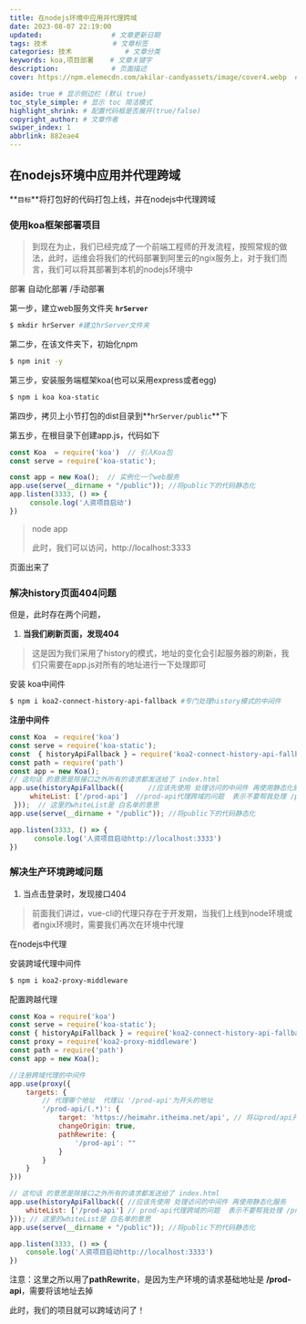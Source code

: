 ```yaml
---
title: 在nodejs环境中应用并代理跨域
date: 2023-08-07 22:19:00
updated:             	 # 文章更新日期
tags: 技术                # 文章标签
categories: 技术             # 文章分类
keywords: koa,项目部署    # 文章关键字
description:             # 页面描述
cover: https://npm.elemecdn.com/akilar-candyassets/image/cover4.webp  # 文章缩略图

aside: true # 显示侧边栏 (默认 true)
toc_style_simple: # 显示 toc 简洁模式
highlight_shrink: # 配置代码框是否展开(true/false)
copyright_author: # 文章作者
swiper_index: 1
abbrlink: 882eae4
---
```


## 在nodejs环境中应用并代理跨域

**`目标`**将打包好的代码打包上线，并在nodejs中代理跨域

### 使用koa框架部署项目

> 到现在为止，我们已经完成了一个前端工程师的开发流程，按照常规的做法，此时，运维会将我们的代码部署到阿里云的ngix服务上，对于我们而言，我们可以将其部署到本机的nodejs环境中

部署 自动化部署 /手动部署

第一步，建立web服务文件夹  **`hrServer`**

```bash 
$ mkdir hrServer #建立hrServer文件夹 
```

第二步，在该文件夹下，初始化npm

```bash
$ npm init -y
```

第三步，安装服务端框架koa(也可以采用express或者egg)

```bash
$ npm i koa koa-static
```

第四步，拷贝上小节打包的dist目录到**`hrServer/public`**下

第五步，在根目录下创建app.js，代码如下

```js
const Koa  = require('koa')  // 引入Koa包
const serve = require('koa-static');

const app = new Koa();  // 实例化一个web服务
app.use(serve(__dirname + "/public")); //将public下的代码静态化
app.listen(3333, () => {
     console.log('人资项目启动')
})
```

> node app
>
> 此时，我们可以访问，http://localhost:3333

页面出来了

### 解决history页面404问题

但是，此时存在两个问题，

1. **当我们刷新页面，发现404**

>   这是因为我们采用了history的模式，地址的变化会引起服务器的刷新，我们只需要在app.js对所有的地址进行一下处理即可

安装 koa中间件 

```bash 
$ npm i koa2-connect-history-api-fallback #专门处理history模式的中间件
```

**注册中间件**

```js
const Koa  = require('koa')
const serve = require('koa-static');
const  { historyApiFallback } = require('koa2-connect-history-api-fallback');
const path = require('path')
const app = new Koa();
// 这句话 的意思是除接口之外所有的请求都发送给了 index.html
app.use(historyApiFallback({      //应该先使用 处理访问的中间件 再使用静态化服务
     whiteList: ['/prod-api']  //prod-api代理跨域的问题  表示不要帮我处理 /prod-api 由自己处理
 }));  // 这里的whiteList是 白名单的意思
app.use(serve(__dirname + "/public")); //将public下的代码静态化

app.listen(3333, () => {
      console.log('人资项目启动http://localhost:3333')
})
```

### 解决生产环境跨域问题

1. 当点击登录时，发现接口404

>   前面我们讲过，vue-cli的代理只存在于开发期，当我们上线到node环境或者ngix环境时，需要我们再次在环境中代理

在nodejs中代理

安装跨域代理中间件

```bash
$ npm i koa2-proxy-middleware
```

配置跨越代理

```js
const Koa = require('koa')
const serve = require('koa-static');
const { historyApiFallback } = require('koa2-connect-history-api-fallback');
const proxy = require('koa2-proxy-middleware')
const path = require('path')
const app = new Koa();

//注册跨域代理的中间件
app.use(proxy({
    targets: {
        // 代理哪个地址  代理以 '/prod-api'为开头的地址
        '/prod-api/(.*)': {
            target: 'https://heimahr.itheima.net/api', // 将以prod/api开头的内容代理到该地址  后端服务器地址
            changeOrigin: true,
            pathRewrite: {
                '/prod-api': ""
            }
        }
    }
}))

// 这句话 的意思是除接口之外所有的请求都发送给了 index.html
app.use(historyApiFallback({ //应该先使用 处理访问的中间件 再使用静态化服务
    whiteList: ['/prod-api'] // prod-api代理跨域的问题  表示不要帮我处理 /prod-api 由自己处理
})); // 这里的whiteList是 白名单的意思
app.use(serve(__dirname + "/public")); //将public下的代码静态化

app.listen(3333, () => {
    console.log('人资项目启动http://localhost:3333')
})
```

注意：这里之所以用了**pathRewrite**，是因为生产环境的请求基础地址是 **/prod-api**，需要将该地址去掉

此时，我们的项目就可以跨域访问了！

